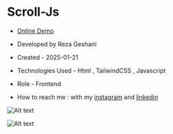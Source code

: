 # Scroll-Js

- [Online Demo](https://rezageshaniweb.github.io/Scroll-Js/)

- Developed by Reza Geshani

- Created - 2025-01-21

- Technologies Used - Html , TailwindCSS , Javascript

- Role - Frontend

- How to reach me : with my [instagram](https://www.instagram.com/rezageshani_web) and [linkedin](http://www.linkedin.com/in/reza-geshani-web)


![Alt text](https://github.com/user-attachments/assets/e77e9bec-9df5-430b-af5c-62fff78f9465)

![Alt text](https://github.com/user-attachments/assets/63f8458f-9c36-40f9-93e2-5b2215b17fb6)
